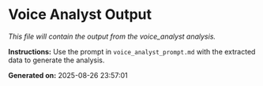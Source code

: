 # Voice Analyst Output

*This file will contain the output from the voice_analyst analysis.*

**Instructions:** Use the prompt in `voice_analyst_prompt.md` with the extracted data to generate the analysis.

**Generated on:** 2025-08-26 23:57:01

